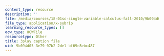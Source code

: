 ```yaml
---
content_type: resource
description: ''
file: /media/courses/18-01sc-single-variable-calculus-fall-2010/9b094d053e7907b22de1bf69e8ebc487_7K1sB05pE0A.srt
file_type: application/x-subrip
learning_resource_types: []
ocw_type: OCWFile
resourcetype: Other
title: 3play caption file
uid: 9b094d05-3e79-07b2-2de1-bf69e8ebc487
---
```

